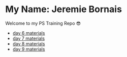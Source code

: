 # My Name: Jeremie Bornais

Welcome to my PS Training Repo 😎

- [day 6 materials](https://jere-mie.github.io/publicis-sapient-student-activities/day6)
- [day 7 materials](https://jere-mie.github.io/publicis-sapient-student-activities/day7)
- [day 8 materials](https://jere-mie.github.io/publicis-sapient-student-activities/day8)
- [day 9 materials](https://jere-mie.github.io/publicis-sapient-student-activities/day9)
